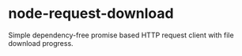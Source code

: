 # node-request-download
Simple dependency-free promise based HTTP request client with file download progress.
